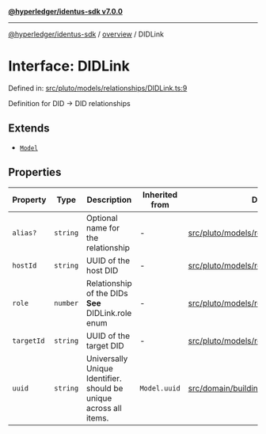 [**@hyperledger/identus-sdk v7.0.0**](../../README.md)

***

[@hyperledger/identus-sdk](../../README.md) / [overview](../README.md) / DIDLink

# Interface: DIDLink

Defined in: [src/pluto/models/relationships/DIDLink.ts:9](https://github.com/hyperledger/identus-edge-agent-sdk-ts/blob/96423ee84b124a31ce63036d9d623d1cb73a13c2/src/pluto/models/relationships/DIDLink.ts#L9)

Definition for DID -> DID relationships

## Extends

- [`Model`](../type-aliases/Model.md)

## Properties

| Property | Type | Description | Inherited from | Defined in |
| ------ | ------ | ------ | ------ | ------ |
| <a id="alias"></a> `alias?` | `string` | Optional name for the relationship | - | [src/pluto/models/relationships/DIDLink.ts:26](https://github.com/hyperledger/identus-edge-agent-sdk-ts/blob/96423ee84b124a31ce63036d9d623d1cb73a13c2/src/pluto/models/relationships/DIDLink.ts#L26) |
| <a id="hostid"></a> `hostId` | `string` | UUID of the host DID | - | [src/pluto/models/relationships/DIDLink.ts:18](https://github.com/hyperledger/identus-edge-agent-sdk-ts/blob/96423ee84b124a31ce63036d9d623d1cb73a13c2/src/pluto/models/relationships/DIDLink.ts#L18) |
| <a id="role"></a> `role` | `number` | Relationship of the DIDs **See** DIDLink.role enum | - | [src/pluto/models/relationships/DIDLink.ts:14](https://github.com/hyperledger/identus-edge-agent-sdk-ts/blob/96423ee84b124a31ce63036d9d623d1cb73a13c2/src/pluto/models/relationships/DIDLink.ts#L14) |
| <a id="targetid"></a> `targetId` | `string` | UUID of the target DID | - | [src/pluto/models/relationships/DIDLink.ts:22](https://github.com/hyperledger/identus-edge-agent-sdk-ts/blob/96423ee84b124a31ce63036d9d623d1cb73a13c2/src/pluto/models/relationships/DIDLink.ts#L22) |
| <a id="uuid"></a> `uuid` | `string` | Universally Unique Identifier. should be unique across all items. | `Model.uuid` | [src/domain/buildingBlocks/Pluto.ts:23](https://github.com/hyperledger/identus-edge-agent-sdk-ts/blob/96423ee84b124a31ce63036d9d623d1cb73a13c2/src/domain/buildingBlocks/Pluto.ts#L23) |
